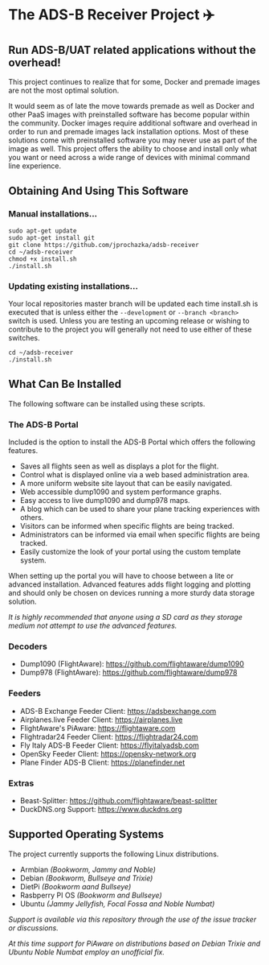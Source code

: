 # The ADS-B Receiver Project :airplane:

## Run ADS-B/UAT related applications without the overhead!

This project continues to realize that for some, Docker and premade images are not the most optimal solution.

It would seem as of late the move towards premade as well as Docker and other PaaS images with preinstalled software has become popular within the community. Docker images require additional software and overhead in order to run and premade images lack installation options. Most of these solutions come with preinstalled software you may never use as part of the image as well. This project offers the ability to choose and install only what you want or need across a wide range of devices with minimal command line experience.

## Obtaining And Using This Software

### Manual installations...

    sudo apt-get update
    sudo apt-get install git
    git clone https://github.com/jprochazka/adsb-receiver
    cd ~/adsb-receiver
    chmod +x install.sh
    ./install.sh

### Updating existing installations...

Your local repositories master branch will be updated each time install.sh is executed that is unless either the `--development` or `--branch <branch>` switch is used. Unless you are testing an upcoming release or wishing to contribute to the project you will generally not need to use either of these switches.

    cd ~/adsb-receiver
    ./install.sh

## What Can Be Installed

The following software can be installed using these scripts.

### The ADS-B Portal

Included is the option to install the ADS-B Portal which offers the following features.

* Saves all flights seen as well as displays a plot for the flight.
* Control what is displayed online via a web based administration area.
* A more uniform website site layout that can be easily navigated.
* Web accessible dump1090 and system performance graphs.
* Easy access to live dump1090 and dump978 maps.
* A blog which can be used to share your plane tracking experiences with others.
* Visitors can be informed when specific flights are being tracked.
* Administrators can be informed via email when specific flights are being tracked.
* Easily customize the look of your portal using the custom template system.

When setting up the portal you will have to choose between a lite or advanced installation. Advanced features adds flight logging and plotting and should only be chosen on devices running a more sturdy data storage solution.

*It is highly recommended that anyone using a SD card as they storage medium not attempt to use the advanced features.*

### Decoders

* Dump1090 (FlightAware):  https://github.com/flightaware/dump1090
* Dump978 (FlightAware):   https://github.com/flightaware/dump978

### Feeders

* ADS-B Exchange Feeder Client:   https://adsbexchange.com
* Airplanes.live Feeder Client:   https://airplanes.live
* FlightAware's PiAware:          https://flightaware.com
* Flightradar24 Feeder Client:    https://flightradar24.com
* Fly Italy ADS-B Feeder Client:  https://flyitalyadsb.com
* OpenSky Feeder Client:          https://opensky-network.org
* Plane Finder ADS-B Client:      https://planefinder.net

### Extras

* Beast-Splitter:       https://github.com/flightaware/beast-splitter
* DuckDNS.org Support:  https://www.duckdns.org

## Supported Operating Systems

The project currently supports the following Linux distributions.

* Armbian _(Bookworm, Jammy and Noble)_
* Debian _(Bookworm, Bullseye and Trixie)_
* DietPi _(Bookworm aand Bullseye)_
* Rasbperry PI OS _(Bookworm and Bullseye)_
* Ubuntu _(Jammy Jellyfish, Focal Fossa and Noble Numbat)_

_Support is available via this repository through the use of the issue tracker or discussions._

_At this time support for PiAware on distributions based on Debian Trixie and Ubuntu Noble Numbat employ an unofficial fix._
